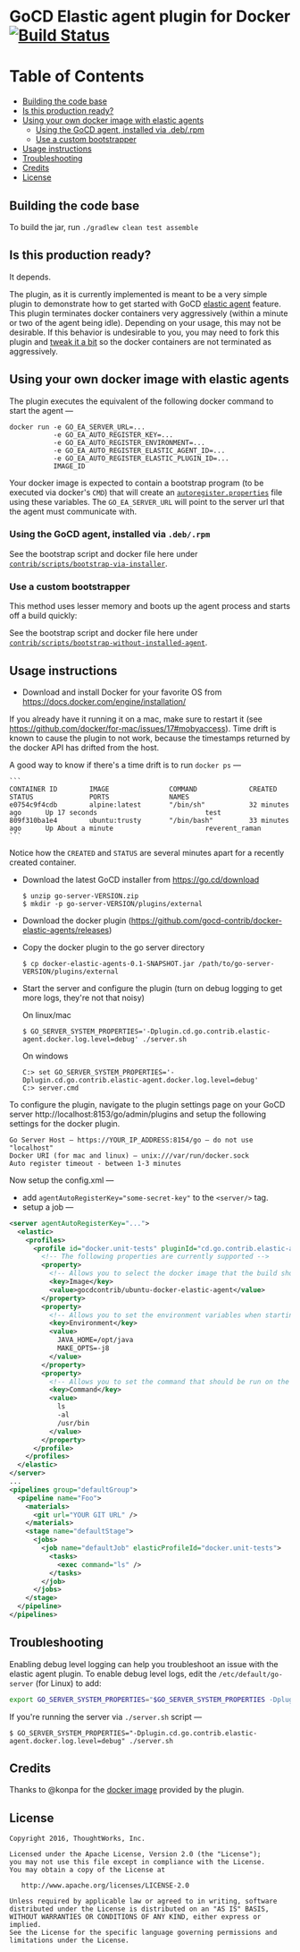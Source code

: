# GoCD Elastic agent plugin for Docker [![Build Status](https://snap-ci.com/gocd-contrib/docker-elastic-agents/branch/master/build_image)](https://snap-ci.com/gocd-contrib/docker-elastic-agents/branch/master)

Table of Contents
=================

  * [Building the code base](#building-the-code-base)
  * [Is this production ready?](#is-this-production-ready)
  * [Using your own docker image with elastic agents](#using-your-own-docker-image-with-elastic-agents)
     * [Using the GoCD agent, installed via .deb/.rpm](#using-the-gocd-agent-installed-via-debrpm)
     * [Use a custom bootstrapper](#use-a-custom-bootstrapper)
  * [Usage instructions](#usage-instructions)
  * [Troubleshooting](#troubleshooting)
  * [Credits](#credits)
  * [License](#license)

## Building the code base

To build the jar, run `./gradlew clean test assemble`

## Is this production ready?

It depends.

The plugin, as it is currently implemented is meant to be a very simple plugin to demonstrate how to get started with GoCD [elastic agent](https://plugin-api.go.cd/current/elastic-agents) feature. This plugin terminates docker containers very aggressively (within a minute or two of the agent being idle). Depending on your usage, this may not be desirable. If this behavior is undesirable to you, you may need to fork this plugin and [tweak it a bit](https://github.com/gocd-contrib/docker-elastic-agents/blob/master/src/main/java/cd/go/contrib/elasticagents/docker/executors/ServerPingRequestExecutor.java) so the docker containers are not terminated as aggressively.

## Using your own docker image with elastic agents

The plugin executes the equivalent of the following docker command to start the agent —

```
docker run -e GO_EA_SERVER_URL=...
           -e GO_EA_AUTO_REGISTER_KEY=...
           -e GO_EA_AUTO_REGISTER_ENVIRONMENT=...
           -e GO_EA_AUTO_REGISTER_ELASTIC_AGENT_ID=...
           -e GO_EA_AUTO_REGISTER_ELASTIC_PLUGIN_ID=...
           IMAGE_ID
```

Your docker image is expected to contain a bootstrap program (to be executed via docker's `CMD`) that will create an [`autoregister.properties`](https://docs.gocd.io/current/advanced_usage/agent_auto_register.html) file using these variables. The `GO_EA_SERVER_URL` will point to the server url that the agent must communicate with.

### Using the GoCD agent, installed via `.deb/.rpm`

See the bootstrap script and docker file here under [`contrib/scripts/bootstrap-via-installer`](contrib/scripts/bootstrap-via-installer).

### Use a custom bootstrapper

This method uses lesser memory and boots up the agent process and starts off a build quickly:

See the bootstrap script and docker file here under [`contrib/scripts/bootstrap-without-installed-agent`](contrib/scripts/bootstrap-without-installed-agent).

## Usage instructions

* Download and install Docker for your favorite OS from https://docs.docker.com/engine/installation/

If you already have it running it on a mac, make sure to restart it (see https://github.com/docker/for-mac/issues/17#mobyaccess). Time drift is known to cause the plugin to not work, because the timestamps returned by the docker API has drifted from the host.

A good way to know if there's a time drift is to run `docker ps` —

    ```
    CONTAINER ID        IMAGE               COMMAND             CREATED             STATUS              PORTS               NAMES
    e0754c9f4cdb        alpine:latest       "/bin/sh"           32 minutes ago      Up 17 seconds                           test
    809f310ba1e4        ubuntu:trusty       "/bin/bash"         33 minutes ago      Up About a minute                       reverent_raman
    ```

Notice how the `CREATED` and `STATUS` are several minutes apart for a recently created container.

* Download the latest GoCD installer from https://go.cd/download

    ```shell
    $ unzip go-server-VERSION.zip
    $ mkdir -p go-server-VERSION/plugins/external
    ```
* Download the docker plugin (https://github.com/gocd-contrib/docker-elastic-agents/releases)
* Copy the docker plugin to the go server directory

    ```
    $ cp docker-elastic-agents-0.1-SNAPSHOT.jar /path/to/go-server-VERSION/plugins/external
    ```

* Start the server and configure the plugin (turn on debug logging to get more logs, they're not that noisy)

  On linux/mac

    ```shell
    $ GO_SERVER_SYSTEM_PROPERTIES='-Dplugin.cd.go.contrib.elastic-agent.docker.log.level=debug' ./server.sh
    ```

  On windows

    ```
    C:> set GO_SERVER_SYSTEM_PROPERTIES='-Dplugin.cd.go.contrib.elastic-agent.docker.log.level=debug'
    C:> server.cmd
    ```

To configure the plugin, navigate to the plugin settings page on your GoCD server http://localhost:8153/go/admin/plugins and setup the following settings for the docker plugin.

```
Go Server Host — https://YOUR_IP_ADDRESS:8154/go — do not use "localhost"
Docker URI (for mac and linux) — unix:///var/run/docker.sock
Auto register timeout - between 1-3 minutes
```

Now setup the config.xml —

* add `agentAutoRegisterKey="some-secret-key"` to the `<server/>` tag.
* setup a job —

```xml
<server agentAutoRegisterKey="...">
  <elastic>
    <profiles>
      <profile id="docker.unit-tests" pluginId="cd.go.contrib.elastic-agent.docker">
        <!-- The following properties are currently supported -->
        <property>
          <!-- Allows you to select the docker image that the build should run with -->
          <key>Image</key>
          <value>gocdcontrib/ubuntu-docker-elastic-agent</value>
        </property>
        <property>
          <!-- Allows you to set the environment variables when starting the docker container -->
          <key>Environment</key>
          <value>
            JAVA_HOME=/opt/java
            MAKE_OPTS=-j8
          </value>
        </property>
        <property>
          <!-- Allows you to set the command that should be run on the container, separate executable and each args by a newline -->
          <key>Command</key>
          <value>
            ls
            -al
            /usr/bin
          </value>
        </property>
      </profile>
    </profiles>
  </elastic>
</server>
...
<pipelines group="defaultGroup">
  <pipeline name="Foo">
    <materials>
      <git url="YOUR GIT URL" />
    </materials>
    <stage name="defaultStage">
      <jobs>
        <job name="defaultJob" elasticProfileId="docker.unit-tests">
          <tasks>
            <exec command="ls" />
          </tasks>
        </job>
      </jobs>
    </stage>
  </pipeline>
</pipelines>
```

## Troubleshooting

Enabling debug level logging can help you troubleshoot an issue with the elastic agent plugin. To enable debug level logs, edit the `/etc/default/go-server` (for Linux) to add:

```bash
export GO_SERVER_SYSTEM_PROPERTIES="$GO_SERVER_SYSTEM_PROPERTIES -Dplugin.cd.go.contrib.elastic-agent.docker.log.level=debug"
```

If you're running the server via `./server.sh` script —

```
$ GO_SERVER_SYSTEM_PROPERTIES="-Dplugin.cd.go.contrib.elastic-agent.docker.log.level=debug" ./server.sh
```

## Credits

Thanks to @konpa for the [docker image](https://raw.githubusercontent.com/konpa/devicon/b80c6d9acb7b58b80904769015f9e0dd36fe46d2/icons/docker/docker-plain.svg) provided by the plugin.

## License

```plain
Copyright 2016, ThoughtWorks, Inc.

Licensed under the Apache License, Version 2.0 (the "License");
you may not use this file except in compliance with the License.
You may obtain a copy of the License at

   http://www.apache.org/licenses/LICENSE-2.0

Unless required by applicable law or agreed to in writing, software
distributed under the License is distributed on an "AS IS" BASIS,
WITHOUT WARRANTIES OR CONDITIONS OF ANY KIND, either express or implied.
See the License for the specific language governing permissions and
limitations under the License.
```
